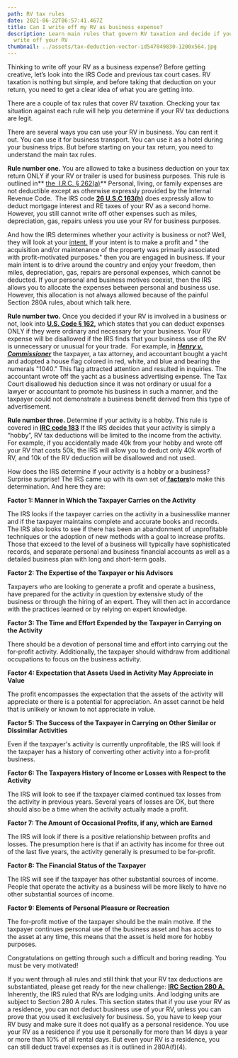 ```yaml
---
path: RV tax rules
date: 2021-06-22T06:57:41.467Z
title: Can I write off my RV as business expense?
description: Learn main rules that govern RV taxation and decide if you can
  write off your RV
thumbnail: ../assets/tax-deduction-vector-id547049830-1200x564.jpg
---
```

Thinking to write off your RV as a business expense? Before getting creative, let’s look into the IRS Code and previous tax court cases. RV taxation is nothing but simple, and before taking that deduction on your return, you need to get a clear idea of what you are getting into. 

There are a couple of tax rules that cover RV taxation. Checking your tax situation against each rule will help you determine if your RV tax deductions are legit. 

There are several ways you can use your RV in business. You can rent it out. You can use it for business transport. You can use it as a hotel during your business trips. But before starting on your tax return, you need to understand the main tax rules.

**Rule number one.** You are allowed to take a business deduction on your tax return ONLY if your RV or trailer is used for business purposes. This rule is outlined in** [the  I.R.C. § 262(a)](https://www.irs.gov/pub/irs-drop/rr-04-32.pdf)** Personal, living, or family expenses are not deductible except as otherwise expressly provided by the Internal Revenue Code.  The IRS code **[26 U.S.C 163(h)](https://www.law.cornell.edu/uscode/text/26/163)** does expressly allow to deduct mortgage interest and RE taxes of your RV as a second home. However, you still cannot write off other expenses such as miles, depreciation, gas, repairs unless you use your RV for business purposes.

And how the IRS determines whether your activity is business or not? Well, they will look at your [intent.](https://www.taxcontroversy.com/wp-content/uploads/2017/08/Jackson-v.-Commissioner-T.C.-Memo.-2014-160.pdf) If your intent is to make a profit and " the acquisition and/or maintenance of the property was primarily associated with profit-motivated purposes." then you are engaged in business. If your main intent is to drive around the country and enjoy your freedom, then miles, depreciation, gas, repairs are personal expenses, which cannot be deducted. If your personal and business motives coexist, then the IRS allows you to allocate the expenses between personal and business use. However, this allocation is not always allowed because of the painful Section 280A rules, about which talk here.  

**Rule number two.** Once you decided if your RV is involved in a business or not, look into **[U.S. Code § 162,](https://www.law.cornell.edu/uscode/text/26/162)** which states that you can deduct expenses ONLY if they were ordinary and necessary for your business. Your RV expense will be disallowed if the IRS finds that your business use of the RV is unnecessary or unusual for your trade.  For example, in ***[Henry v. Commissioner](https://scholar.google.com/scholar_case?case=9451105842452749928&q=Henry+v.+Commissioner,+36+T.C.+879+(1961).&hl=en&as_sdt=2006&as_vis=1)*** the taxpayer, a tax attorney, and accountant bought a yacht and adopted a house flag colored in red, white, and blue and bearing the numerals "1040." This flag attracted attention and resulted in inquiries. The accountant wrote off the yacht as a business advertising expense. The Tax Court disallowed his deduction since it was not ordinary or usual for a lawyer or accountant to promote his business in such a manner, and the taxpayer could not demonstrate a business benefit derived from this type of advertisement.

**Rule number three.** Determine if your activity is a hobby. This rule is covered in **[IRC code 183](https://www.law.cornell.edu/uscode/text/26/183)** If the IRS decides that your activity is simply a “hobby”, RV tax deductions will be limited to the income from the activity. For example, if you accidentally made 40k from your hobby and wrote off your RV that costs 50k, the IRS will allow you to deduct only 40k worth of RV, and 10k of the RV deduction will be disallowed and not used.

How does the IRS determine if your activity is a hobby or a business? Surprise surprise! The IRS came up with its own set of[ **factors**](https://www.journalofaccountancy.com/issues/2013/oct/20138370.html)to make this determination. And here they are:

**Factor 1: Manner in Which the Taxpayer Carries on the Activity**

The IRS looks if the taxpayer carries on the activity in a businesslike manner and if the taxpayer maintains complete and accurate books and records. The IRS also looks to see if there has been an abandonment of unprofitable techniques or the adoption of new methods with a goal to increase profits. Those that exceed to the level of a business will typically have sophisticated records, and separate personal and business financial accounts as well as a detailed business plan with long and short-term goals.

**Factor 2: The Expertise of the Taxpayer or his Advisors**

Taxpayers who are looking to generate a profit and operate a business, have prepared for the activity in question by extensive study of the business or through the hiring of an expert. They will then act in accordance with the practices learned or by relying on expert knowledge.

**Factor 3: The Time and Effort Expended by the Taxpayer in Carrying on the Activity**

There should be a devotion of personal time and effort into carrying out the for-profit activity. Additionally, the taxpayer should withdraw from additional occupations to focus on the business activity.

**Factor 4: Expectation that Assets Used in Activity May Appreciate in Value**

The profit encompasses the expectation that the assets of the activity will appreciate or there is a potential for appreciation. An asset cannot be held that is unlikely or known to not appreciate in value.

**Factor 5: The Success of the Taxpayer in Carrying on Other Similar or Dissimilar Activities**

Even if the taxpayer's activity is currently unprofitable, the IRS will look if the taxpayer has a history of converting other activity into a for-profit business.

**Factor 6: The Taxpayers History of Income or Losses with Respect to the Activity**

The IRS will look to see if the taxpayer claimed continued tax losses from the activity in previous years. Several years of losses are OK, but there should also be a time when the activity actually made a profit.

**Factor 7: The Amount of Occasional Profits, if any, which are Earned**

The IRS will look if there is a positive relationship between profits and losses. The presumption here is that if an activity has income for three out of the last five years, the activity generally is presumed to be for-profit.

**Factor 8: The Financial Status of the Taxpayer**

The IRS will see if the taxpayer has other substantial sources of income. People that operate the activity as a business will be more likely to have no other substantial sources of income.

**Factor 9: Elements of Personal Pleasure or Recreation**

The for-profit motive of the taxpayer should be the main motive. If the taxpayer continues personal use of the business asset and has access to the asset at any time, this means that the asset is held more for hobby purposes.

Congratulations on getting through such a difficult and boring reading. You must be very motivated!

If you went through all rules and still think that your RV tax deductions are substantiated, please get ready for the new challenge: **[IRC Section 280 A. ](https://www.law.cornell.edu/uscode/text/26/280A)** Inherently, the IRS ruled that RVs are lodging units. And lodging units are subject to Section 280 A rules. This section states that if you use your RV as a residence, you can not deduct business use of your RV, unless you can prove that you used it exclusively for business. So, you have to keep your RV busy and make sure it does not qualify as a personal residence. You use your RV as a residence if you use it personally for more than 14 days a year or more than 10% of all rental days. But even your RV is a residence, you can still deduct travel expenses as it is outlined in 280A(f)(4).